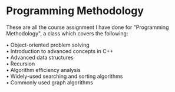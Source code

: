 # Programming Methodology

These are all the course assignment I have done for "Programming Methodology", a class which covers the following:  
  
• Object-oriented problem solving  
• Introduction to advanced concepts in C++  
• Advanced data structures  
• Recursion  
• Algorithm efficiency analysis  
• Widely-used searching and sorting algorithms  
• Commonly used graph algorithms  
